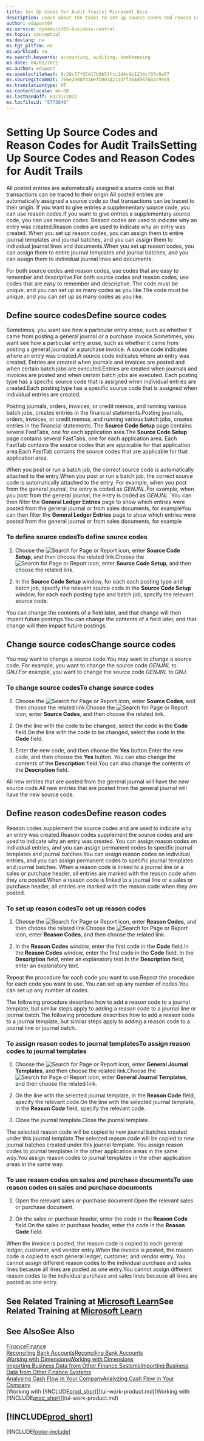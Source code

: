 ```yaml
---
title: Set Up Codes for Audit Trails| Microsoft Docs
description: Learn about the tasks to set up source codes and reason codes that you can use to track audit trails.
author: edupont04
ms.service: dynamics365-business-central
ms.topic: conceptual
ms.devlang: na
ms.tgt_pltfrm: na
ms.workload: na
ms.search.keywords: accounting, auditing, bookkeeping
ms.date: 04/01/2021
ms.author: edupont
ms.openlocfilehash: 6c20c57f05d17b0b52fcc1d4c9b1234cf03c6e97
ms.sourcegitcommit: 766e2840fd16efb901d211d7fa64d96766ac99d9
ms.translationtype: HT
ms.contentlocale: en-GB
ms.lasthandoff: 03/31/2021
ms.locfileid: "5773846"
---
```

# <a name="setting-up-source-codes-and-reason-codes-for-audit-trails"></a><span data-ttu-id="98d6b-103">Setting Up Source Codes and Reason Codes for Audit Trails</span><span class="sxs-lookup"><span data-stu-id="98d6b-103">Setting Up Source Codes and Reason Codes for Audit Trails</span></span>

<span data-ttu-id="98d6b-104">All posted entries are automatically assigned a source code so that transactions can be traced to their origin.</span><span class="sxs-lookup"><span data-stu-id="98d6b-104">All posted entries are automatically assigned a source code so that transactions can be traced to their origin.</span></span> <span data-ttu-id="98d6b-105">If you want to give entries a supplementary source code, you can use reason codes.</span><span class="sxs-lookup"><span data-stu-id="98d6b-105">If you want to give entries a supplementary source code, you can use reason codes.</span></span> <span data-ttu-id="98d6b-106">Reason codes are used to indicate why an entry was created.</span><span class="sxs-lookup"><span data-stu-id="98d6b-106">Reason codes are used to indicate why an entry was created.</span></span> <span data-ttu-id="98d6b-107">When you set up reason codes, you can assign them to entire journal templates and journal batches, and you can assign them to individual journal lines and documents.</span><span class="sxs-lookup"><span data-stu-id="98d6b-107">When you set up reason codes, you can assign them to entire journal templates and journal batches, and you can assign them to individual journal lines and documents.</span></span>  

<span data-ttu-id="98d6b-108">For both source codes and reason codes, use codes that are easy to remember and descriptive.</span><span class="sxs-lookup"><span data-stu-id="98d6b-108">For both source codes and reason codes, use codes that are easy to remember and descriptive.</span></span> <span data-ttu-id="98d6b-109">The code must be unique, and you can set up as many codes as you like.</span><span class="sxs-lookup"><span data-stu-id="98d6b-109">The code must be unique, and you can set up as many codes as you like.</span></span>

## <a name="define-source-codes"></a><span data-ttu-id="98d6b-110">Define source codes</span><span class="sxs-lookup"><span data-stu-id="98d6b-110">Define source codes</span></span>

<span data-ttu-id="98d6b-111">Sometimes, you want see how a particular entry arose, such as whether it came from posting a general journal or a purchase invoice.</span><span class="sxs-lookup"><span data-stu-id="98d6b-111">Sometimes, you want see how a particular entry arose, such as whether it came from posting a general journal or a purchase invoice.</span></span> <span data-ttu-id="98d6b-112">A source code indicates where an entry was created.</span><span class="sxs-lookup"><span data-stu-id="98d6b-112">A source code indicates where an entry was created.</span></span> <span data-ttu-id="98d6b-113">Entries are created when journals and invoices are posted and when certain batch jobs are executed.</span><span class="sxs-lookup"><span data-stu-id="98d6b-113">Entries are created when journals and invoices are posted and when certain batch jobs are executed.</span></span> <span data-ttu-id="98d6b-114">Each posting type has a specific source code that is assigned when individual entries are created.</span><span class="sxs-lookup"><span data-stu-id="98d6b-114">Each posting type has a specific source code that is assigned when individual entries are created.</span></span>  

<span data-ttu-id="98d6b-115">Posting journals, orders, invoices, or credit memos, and running various batch jobs, creates entries in the financial statements.</span><span class="sxs-lookup"><span data-stu-id="98d6b-115">Posting journals, orders, invoices, or credit memos, and running various batch jobs, creates entries in the financial statements.</span></span> <span data-ttu-id="98d6b-116">The **Source Code Setup** page contains several FastTabs, one for each application area.</span><span class="sxs-lookup"><span data-stu-id="98d6b-116">The **Source Code Setup** page contains several FastTabs, one for each application area.</span></span> <span data-ttu-id="98d6b-117">Each FastTab contains the source codes that are applicable for that application area.</span><span class="sxs-lookup"><span data-stu-id="98d6b-117">Each FastTab contains the source codes that are applicable for that application area.</span></span>

<span data-ttu-id="98d6b-118">When you post or run a batch job, the correct source code is automatically attached to the entry.</span><span class="sxs-lookup"><span data-stu-id="98d6b-118">When you post or run a batch job, the correct source code is automatically attached to the entry.</span></span> <span data-ttu-id="98d6b-119">For example, when you post from the general journal, the entry is coded as *GENJNL*.</span><span class="sxs-lookup"><span data-stu-id="98d6b-119">For example, when you post from the general journal, the entry is coded as *GENJNL*.</span></span> <span data-ttu-id="98d6b-120">You can then filter the **General Ledger Entries** page to show which entries were posted from the general journal or from sales documents, for example</span><span class="sxs-lookup"><span data-stu-id="98d6b-120">You can then filter the **General Ledger Entries** page to show which entries were posted from the general journal or from sales documents, for example</span></span>

### <a name="to-define-source-codes"></a><span data-ttu-id="98d6b-121">To define source codes</span><span class="sxs-lookup"><span data-stu-id="98d6b-121">To define source codes</span></span>

1. <span data-ttu-id="98d6b-122">Choose the ![Search for Page or Report](media/ui-search/search_small.png "Search for Page or Report icon") icon, enter **Source Code Setup**, and then choose the related link.</span><span class="sxs-lookup"><span data-stu-id="98d6b-122">Choose the ![Search for Page or Report](media/ui-search/search_small.png "Search for Page or Report icon") icon, enter **Source Code Setup**, and then choose the related link.</span></span>  

2. <span data-ttu-id="98d6b-123">In the **Source Code Setup** window, for each each posting type and batch job, specify the relevant source code.</span><span class="sxs-lookup"><span data-stu-id="98d6b-123">In the **Source Code Setup** window, for each each posting type and batch job, specify the relevant source code.</span></span>  

<span data-ttu-id="98d6b-124">You can change the contents of a field later, and that change will then impact future postings.</span><span class="sxs-lookup"><span data-stu-id="98d6b-124">You can change the contents of a field later, and that change will then impact future postings.</span></span>

## <a name="change-source-codes"></a><span data-ttu-id="98d6b-125">Change source codes</span><span class="sxs-lookup"><span data-stu-id="98d6b-125">Change source codes</span></span>

<span data-ttu-id="98d6b-126">You may want to change a source code.</span><span class="sxs-lookup"><span data-stu-id="98d6b-126">You may want to change a source code.</span></span> <span data-ttu-id="98d6b-127">For example, you want to change the source code *GENJNL* to *GNJ*.</span><span class="sxs-lookup"><span data-stu-id="98d6b-127">For example, you want to change the source code *GENJNL* to *GNJ*.</span></span>

### <a name="to-change-source-codes"></a><span data-ttu-id="98d6b-128">To change source codes</span><span class="sxs-lookup"><span data-stu-id="98d6b-128">To change source codes</span></span>

1. <span data-ttu-id="98d6b-129">Choose the ![Search for Page or Report](media/ui-search/search_small.png "Search for Page or Report icon") icon, enter **Source Codes**, and then choose the related link.</span><span class="sxs-lookup"><span data-stu-id="98d6b-129">Choose the ![Search for Page or Report](media/ui-search/search_small.png "Search for Page or Report icon") icon, enter **Source Codes**, and then choose the related link.</span></span>

2. <span data-ttu-id="98d6b-130">On the line with the code to be changed, select the code in the **Code** field.</span><span class="sxs-lookup"><span data-stu-id="98d6b-130">On the line with the code to be changed, select the code in the **Code** field.</span></span>

3. <span data-ttu-id="98d6b-131">Enter the new code, and then choose the **Yes** button.</span><span class="sxs-lookup"><span data-stu-id="98d6b-131">Enter the new code, and then choose the **Yes** button.</span></span> <span data-ttu-id="98d6b-132">You can also change the contents of the **Description** field.</span><span class="sxs-lookup"><span data-stu-id="98d6b-132">You can also change the contents of the **Description** field.</span></span>

<span data-ttu-id="98d6b-133">All new entries that are posted from the general journal will have the new source code.</span><span class="sxs-lookup"><span data-stu-id="98d6b-133">All new entries that are posted from the general journal will have the new source code.</span></span>

## <a name="define-reason-codes"></a><span data-ttu-id="98d6b-134">Define reason codes</span><span class="sxs-lookup"><span data-stu-id="98d6b-134">Define reason codes</span></span>

<span data-ttu-id="98d6b-135">Reason codes supplement the source codes and are used to indicate why an entry was created.</span><span class="sxs-lookup"><span data-stu-id="98d6b-135">Reason codes supplement the source codes and are used to indicate why an entry was created.</span></span> <span data-ttu-id="98d6b-136">You can assign reason codes on individual entries, and you can assign permanent codes to specific journal templates and journal batches.</span><span class="sxs-lookup"><span data-stu-id="98d6b-136">You can assign reason codes on individual entries, and you can assign permanent codes to specific journal templates and journal batches.</span></span> <span data-ttu-id="98d6b-137">When a reason code is linked to a journal line or a sales or purchase header, all entries are marked with the reason code when they are posted.</span><span class="sxs-lookup"><span data-stu-id="98d6b-137">When a reason code is linked to a journal line or a sales or purchase header, all entries are marked with the reason code when they are posted.</span></span>  

### <a name="to-set-up-reason-codes"></a><span data-ttu-id="98d6b-138">To set up reason codes</span><span class="sxs-lookup"><span data-stu-id="98d6b-138">To set up reason codes</span></span>

1. <span data-ttu-id="98d6b-139">Choose the ![Search for Page or Report](media/ui-search/search_small.png "Search for Page or Report icon")  icon, enter **Reason Codes**, and then choose the related link.</span><span class="sxs-lookup"><span data-stu-id="98d6b-139">Choose the ![Search for Page or Report](media/ui-search/search_small.png "Search for Page or Report icon")  icon, enter **Reason Codes**, and then choose the related link.</span></span>

2. <span data-ttu-id="98d6b-140">In the **Reason Codes** window, enter the first code in the **Code** field.</span><span class="sxs-lookup"><span data-stu-id="98d6b-140">In the **Reason Codes** window, enter the first code in the **Code** field.</span></span> <span data-ttu-id="98d6b-141">In the **Description** field, enter an explanatory text.</span><span class="sxs-lookup"><span data-stu-id="98d6b-141">In the **Description** field, enter an explanatory text.</span></span>

<span data-ttu-id="98d6b-142">Repeat the procedure for each code you want to use.</span><span class="sxs-lookup"><span data-stu-id="98d6b-142">Repeat the procedure for each code you want to use.</span></span> <span data-ttu-id="98d6b-143">You can set up any number of codes.</span><span class="sxs-lookup"><span data-stu-id="98d6b-143">You can set up any number of codes.</span></span>

<span data-ttu-id="98d6b-144">The following procedure describes how to add a reason code to a journal template, but similar steps apply to adding a reason code to a journal line or journal batch.</span><span class="sxs-lookup"><span data-stu-id="98d6b-144">The following procedure describes how to add a reason code to a journal template, but similar steps apply to adding a reason code to a journal line or journal batch.</span></span>  

### <a name="to-assign-reason-codes-to-journal-templates"></a><span data-ttu-id="98d6b-145">To assign reason codes to journal templates</span><span class="sxs-lookup"><span data-stu-id="98d6b-145">To assign reason codes to journal templates</span></span>

1. <span data-ttu-id="98d6b-146">Choose the ![Search for Page or Report](media/ui-search/search_small.png "Search for Page or Report icon")  icon, enter **General Journal Templates**, and then choose the related link.</span><span class="sxs-lookup"><span data-stu-id="98d6b-146">Choose the ![Search for Page or Report](media/ui-search/search_small.png "Search for Page or Report icon")  icon, enter **General Journal Templates**, and then choose the related link.</span></span>

2. <span data-ttu-id="98d6b-147">On the line with the selected journal template, in the **Reason Code** field, specify the relevant code.</span><span class="sxs-lookup"><span data-stu-id="98d6b-147">On the line with the selected journal template, in the **Reason Code** field, specify the relevant code.</span></span>

3. <span data-ttu-id="98d6b-148">Close the journal template.</span><span class="sxs-lookup"><span data-stu-id="98d6b-148">Close the journal template.</span></span>

<span data-ttu-id="98d6b-149">The selected reason code will be copied to new journal batches created under this journal template.</span><span class="sxs-lookup"><span data-stu-id="98d6b-149">The selected reason code will be copied to new journal batches created under this journal template.</span></span> <span data-ttu-id="98d6b-150">You assign reason codes to journal templates in the other application areas in the same way.</span><span class="sxs-lookup"><span data-stu-id="98d6b-150">You assign reason codes to journal templates in the other application areas in the same way.</span></span>

### <a name="to-use-reason-codes-on-sales-and-purchase-documents"></a><span data-ttu-id="98d6b-151">To use reason codes on sales and purchase documents</span><span class="sxs-lookup"><span data-stu-id="98d6b-151">To use reason codes on sales and purchase documents</span></span>

1. <span data-ttu-id="98d6b-152">Open the relevant sales or purchase document.</span><span class="sxs-lookup"><span data-stu-id="98d6b-152">Open the relevant sales or purchase document.</span></span>

2. <span data-ttu-id="98d6b-153">On the sales or purchase header, enter the code in the **Reason Code** field.</span><span class="sxs-lookup"><span data-stu-id="98d6b-153">On the sales or purchase header, enter the code in the **Reason Code** field.</span></span>

<span data-ttu-id="98d6b-154">When the invoice is posted, the reason code is copied to each general ledger, customer, and vendor entry.</span><span class="sxs-lookup"><span data-stu-id="98d6b-154">When the invoice is posted, the reason code is copied to each general ledger, customer, and vendor entry.</span></span> <span data-ttu-id="98d6b-155">You cannot assign different reason codes to the individual purchase and sales lines because all lines are posted as one entry.</span><span class="sxs-lookup"><span data-stu-id="98d6b-155">You cannot assign different reason codes to the individual purchase and sales lines because all lines are posted as one entry.</span></span>

## <a name="see-related-training-at-microsoft-learn"></a><span data-ttu-id="98d6b-156">See Related Training at [Microsoft Learn](/learn/paths/set-up-financial-management-dynamics-365-business-central/)</span><span class="sxs-lookup"><span data-stu-id="98d6b-156">See Related Training at [Microsoft Learn](/learn/paths/set-up-financial-management-dynamics-365-business-central/)</span></span>

## <a name="see-also"></a><span data-ttu-id="98d6b-157">See Also</span><span class="sxs-lookup"><span data-stu-id="98d6b-157">See Also</span></span>

[<span data-ttu-id="98d6b-158">Finance</span><span class="sxs-lookup"><span data-stu-id="98d6b-158">Finance</span></span>](finance.md)  
[<span data-ttu-id="98d6b-159">Reconciling Bank Accounts</span><span class="sxs-lookup"><span data-stu-id="98d6b-159">Reconciling Bank Accounts</span></span>](bank-manage-bank-accounts.md)  
[<span data-ttu-id="98d6b-160">Working with Dimensions</span><span class="sxs-lookup"><span data-stu-id="98d6b-160">Working with Dimensions</span></span>](finance-dimensions.md)  
[<span data-ttu-id="98d6b-161">Importing Business Data from Other Finance Systems</span><span class="sxs-lookup"><span data-stu-id="98d6b-161">Importing Business Data from Other Finance Systems</span></span>](across-import-data-configuration-packages.md)  
[<span data-ttu-id="98d6b-162">Analysing Cash Flow in Your Company</span><span class="sxs-lookup"><span data-stu-id="98d6b-162">Analyzing Cash Flow in Your Company</span></span>](finance-analyze-cash-flow.md)  
<span data-ttu-id="98d6b-163">[Working with [!INCLUDE[prod_short](includes/prod_short.md)]](ui-work-product.md)</span><span class="sxs-lookup"><span data-stu-id="98d6b-163">[Working with [!INCLUDE[prod_short](includes/prod_short.md)]](ui-work-product.md)</span></span>  

## [!INCLUDE[prod_short](includes/free_trial_md.md)]  


[!INCLUDE[footer-include](includes/footer-banner.md)]